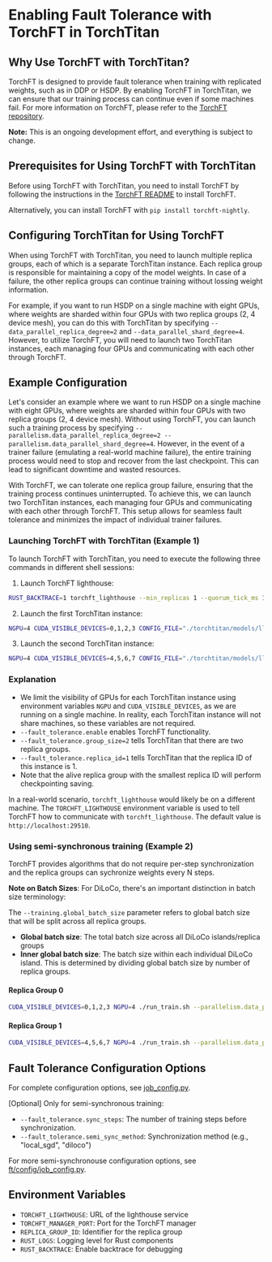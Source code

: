 # Enabling Fault Tolerance with TorchFT in TorchTitan

## Why Use TorchFT with TorchTitan?

TorchFT is designed to provide fault tolerance when training with replicated weights, such as in DDP or HSDP. By enabling TorchFT in TorchTitan, we can ensure that our training process can continue even if some machines fail. For more information on TorchFT, please refer to the [TorchFT repository](https://github.com/pytorch/torchft/).

**Note:** This is an ongoing development effort, and everything is subject to change.

## Prerequisites for Using TorchFT with TorchTitan

Before using TorchFT with TorchTitan, you need to install TorchFT by following the instructions in the [TorchFT README](https://github.com/pytorch/torchft/blob/main/README.md) to install TorchFT.

Alternatively, you can install TorchFT with `pip install torchft-nightly`.

## Configuring TorchTitan for Using TorchFT

When using TorchFT with TorchTitan, you need to launch multiple replica groups, each of which is a separate TorchTitan instance. Each replica group is responsible for maintaining a copy of the model weights. In case of a failure, the other replica groups can continue training without lossing weight information.

For example, if you want to run HSDP on a single machine with eight GPUs, where weights are sharded within four GPUs with two replica groups (2, 4 device mesh), you can do this with TorchTitan by specifying `--data_parallel_replica_degree=2` and `--data_parallel_shard_degree=4`. However, to utilize TorchFT, you will need to launch two TorchTitan instances, each managing four GPUs and communicating with each other through TorchFT.

## Example Configuration

Let's consider an example where we want to run HSDP on a single machine with eight GPUs, where weights are sharded within four GPUs with two replica groups (2, 4 device mesh). Without using TorchFT, you can launch such a training process by specifying `--parallelism.data_parallel_replica_degree=2 --parallelism.data_parallel_shard_degree=4`. However, in the event of a trainer failure (emulating a real-world machine failure), the entire training process would need to stop and recover from the last checkpoint. This can lead to significant downtime and wasted resources.

With TorchFT, we can tolerate one replica group failure, ensuring that the training process continues uninterrupted. To achieve this, we can launch two TorchTitan instances, each managing four GPUs and communicating with each other through TorchFT. This setup allows for seamless fault tolerance and minimizes the impact of individual trainer failures.
### Launching TorchFT with TorchTitan (Example 1)

To launch TorchFT with TorchTitan, you need to execute the following three commands in different shell sessions:

1. Launch TorchFT lighthouse:

```bash
RUST_BACKTRACE=1 torchft_lighthouse --min_replicas 1 --quorum_tick_ms 100 --join_timeout_ms 10000
```

2. Launch the first TorchTitan instance:

```bash
NGPU=4 CUDA_VISIBLE_DEVICES=0,1,2,3 CONFIG_FILE="./torchtitan/models/llama3/train_configs/llama3_8b.toml" ./run_train.sh --fault_tolerance.enable --fault_tolerance.replica_id=0 --fault_tolerance.group_size=2 --parallelism.data_parallel_shard_degree=4
```
3. Launch the second TorchTitan instance:

```bash
NGPU=4 CUDA_VISIBLE_DEVICES=4,5,6,7 CONFIG_FILE="./torchtitan/models/llama3/train_configs/llama3_8b.toml" ./run_train.sh --fault_tolerance.enable --fault_tolerance.replica_id=1 --fault_tolerance.group_size=2 --parallelism.data_parallel_shard_degree=4
```

### Explanation

* We limit the visibility of GPUs for each TorchTitan instance using environment variables `NGPU` and `CUDA_VISIBLE_DEVICES`, as we are running on a single machine. In reality, each TorchTitan instance will not share machines, so these variables are not required.
* `--fault_tolerance.enable` enables TorchFT functionality.
* `--fault_tolerance.group_size=2` tells TorchTitan that there are two replica groups.
* `--fault_tolerance.replica_id=1` tells TorchTitan that the replica ID of this instance is 1.
* Note that the alive replica group with the smallest replica ID will perform checkpointing saving.

In a real-world scenario, `torchft_lighthouse` would likely be on a different machine. The `TORCHFT_LIGHTHOUSE` environment variable is used to tell TorchFT how to communicate with `torchft_lighthouse`. The default value is `http://localhost:29510`.

### Using semi-synchronous training (Example 2)

TorchFT provides algorithms that do not require per-step synchronization and
the replica groups can sychronize weights every N steps.

**Note on Batch Sizes**: For DiLoCo, there's an important distinction in batch size terminology:

The `--training.global_batch_size` parameter refers to global batch size that will be split across all replica groups.

- **Global batch size**: The total batch size across all DiLoCo islands/replica groups
- **Inner global batch size**: The batch size within each individual DiLoCo island. This is determined by dividing global batch size by number of replica groups.

#### Replica Group 0
```bash
CUDA_VISIBLE_DEVICES=0,1,2,3 NGPU=4 ./run_train.sh --parallelism.data_parallel_shard_degree=4 --fault_tolerance.enable --fault_tolerance.group_size=2 --fault_tolerance.replica_id=0 --fault_tolerance.semi_sync_method="diloco"
```

#### Replica Group 1
```bash
CUDA_VISIBLE_DEVICES=4,5,6,7 NGPU=4 ./run_train.sh --parallelism.data_parallel_shard_degree=4 --fault_tolerance.enable --fault_tolerance.group_size=2 --fault_tolerance.replica_id=1 --fault_tolerance.semi_sync_method="diloco"
```

## Fault Tolerance Configuration Options

For complete configuration options, see [job_config.py](../../config/job_config.py).

[Optional] Only for semi-synchronous training:

- `--fault_tolerance.sync_steps`: The number of training steps before synchronization.
- `--fault_tolerance.semi_sync_method`: Synchronization method (e.g., "local_sgd", "diloco")

For more semi-synchronouse configuration options, see [ft/config/job_config.py](config/job_config.py).

## Environment Variables

- `TORCHFT_LIGHTHOUSE`: URL of the lighthouse service
- `TORCHFT_MANAGER_PORT`: Port for the TorchFT manager
- `REPLICA_GROUP_ID`: Identifier for the replica group
- `RUST_LOGS`: Logging level for Rust components
- `RUST_BACKTRACE`: Enable backtrace for debugging
